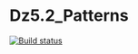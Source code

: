 # Dz5.2_Patterns
[![Build status](https://ci.appveyor.com/api/projects/status/ni3iwj81b581vcx2?svg=true)](https://ci.appveyor.com/project/rasko1/dz5-2-patterns)
